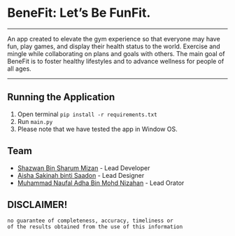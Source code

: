 # BeneFit: Let’s Be FunFit.

___
An app created to elevate the gym experience so that everyone may have fun, play games, and display their health status to the world.
Exercise and mingle while collaborating on plans and goals with others.
The main goal of BeneFit is to foster healthy lifestyles and to advance wellness for people of all ages. 
___

## Running the Application

1. Open terminal `pip install -r requirements.txt`
2. Run `main.py`
3. Please note that we have tested the app in Window OS.

## Team
* [Shazwan Bin Sharum Mizan](https://github.com/Shazwanx9) - Lead Developer
* [Aisha Sakinah binti Saadon](https://www.linkedin.com/in/aisha-sakinah/) - Lead Designer 
* [Muhammad Naufal Adha Bin Mohd Nizahan](https://github.com/naufal2855) - Lead Orator

## DISCLAIMER!
    no guarantee of completeness, accuracy, timeliness or 
    of the results obtained from the use of this information

